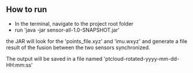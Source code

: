 How to run
---

- In the terminal, navigate to the project root folder
- run 'java -jar sensor-all-1.0-SNAPSHOT.jar'

the JAR will look for the 'points_file.xyz' and 'imu.wxyz' and generate a file result of the fusion between the two sensors synchronized. 

The output will be saved in a file named 'ptcloud-rotated-yyyy-mm-dd-HH:mm:ss'


